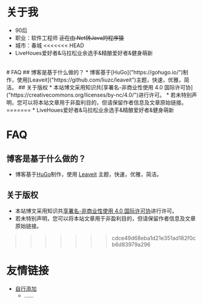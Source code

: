 # 关于我
* 90后
* 职业：软件工程师 ~~正在由.Net转Java的程序猿~~
* 城市：春城
<<<<<<< HEAD
* LiveHoues爱好者&马拉松业余选手&精酿爱好者&健身萌新
<br />
# FAQ
## 博客是基于什么做的？
* 博客基于[HuGo]("https://gohugo.io/")制作，使用[Leaveit]("https://github.com/liuzc/leaveit")主题，快速，优雅，简洁。
## 关于版权
* 本站博文采用知识共[享署名-非商业性使用 4.0 国际许可协]("https://creativecommons.org/licenses/by-nc/4.0/")进行许可。
* 若未特别声明，您可以将本站文章用于非盈利目的，但请保留作者信息及文章原始链接。
<br />
=======
* LiveHoues爱好者&马拉松业余选手&精酿爱好者&健身萌新  

# FAQ
## 博客是基于什么做的？
* 博客基于[HuGo]("https://gohugo.io/")制作，使用 [Leaveit]("https://github.com/liuzc/leaveit") 主题，快速，优雅，简洁。  

## 关于版权
* 本站博文采用知识共[享署名-非商业性使用 4.0 国际许可协]("https://creativecommons.org/licenses/by-nc/4.0/")进行许可。
* 若未特别声明，您可以将本站文章用于非盈利目的，但请保留作者信息及文章原始链接。  

>>>>>>> cdce49d68eba1d21e351ad182f0cb6d83979a296
# 友情链接
* [自行添加]("https://github.com/SpaceBoundR/")
    * ......
